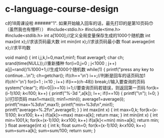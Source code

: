 # c-language-course-design
c的18周课设啦
   ######"1". 如果开始输入回车的话，最先打印的是第10页码😯（虽然我也有懵杯））
#include<stdio.h>
#include<time.h>
#include<stdlib.h>
int a[1000];//定义全局变量保存生成的1000个随机数
int max(int x);//求该页码最大数
int min(int x);//求该页码最小数
float average(int x);//求平均数

void main()
{
    int i,j,k,l=0,max1,min1;
    float average1;
    char ch;
    srand(time(NULL));//重新播种
    for(i=0,j=0 ; j<1000 ; j++)
        a[j]=rand()%1000+1;//生成1000个随机数
    while(1)
    {
        printf("press any key to continue...\n");
        ch=getchar();
        if(ch=='\n')
            i++;//判断是回车的话页码加1
        if(ch!='\n')
            for(i=1 ; i<10 ; i++)
                if(i==(ch-48))
                    break;//输入要查询的页码
        system("clear");
        if(i<0||i>=10)
            i=1;//要查询页码若错误，则返回第一页码
        for(k=(i-1)*100; k<i*100; k++)
        {
            printf("%-3d ",a[k]);
            l++;
            if(l==10)
            {
                printf("\n");
                l=0;
            }
        }//打印页码
        max1=max(i);
        min1=min(i);
        average1=average(i);
        printf("max=%3d\n",max1);
        printf("min=%3d\n",min1);
        printf("average=%.2f\n",average1);
    }
}
int max(int x)
{
    int max=0,k;
    for(k=(x-1)*100; k<x*100; k++)
        if(a[k]>=max)
            max=a[k];
    return max;
}
int min(int x)
{
    int min=1001,k;
    for(k=(x-1)*100; k<x*100; k++)
        if(a[k]<=min)
            min=a[k];
    return min;
}
float average(int x)
{
    int k;
    float sum=0;
    for(k=(x-1)*100; k<x*100; k++)
        sum=sum+a[k];
    sum=sum/100;
    return sum;
}
